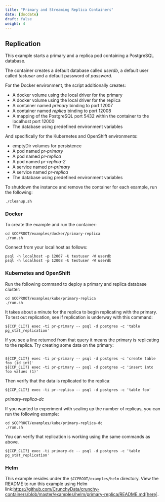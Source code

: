 ```yaml
---
title: "Primary and Streaming Replica Containers"
date: {docdate}
draft: false
weight: 4
---
```


## Replication

This example starts a primary and a replica pod containing a PostgreSQL database.

The container creates a default database called *userdb*, a default user called
*testuser* and a default password of *password*.

For the Docker environment, the script additionally creates:

 * A docker volume using the local driver for the primary
 * A docker volume using the local driver for the replica
 * A container named *primary* binding to port 12007
 * A container named *replica* binding to port 12008
 * A mapping of the PostgreSQL port 5432 within the container to the localhost port 12000
 * The database using predefined environment variables

And specifically for the Kubernetes and OpenShift environments:

 * emptyDir volumes for persistence
 * A pod named *pr-primary*
 * A pod named *pr-replica*
 * A pod named *pr-replica-2*
 * A service named *pr-primary*
 * A service named *pr-replica*
 * The database using predefined environment variables

To shutdown the instance and remove the container for each example, run the following:
```
./cleanup.sh
```

### Docker

To create the example and run the container:
```
cd $CCPROOT/examples/docker/primary-replica
./run.sh
```

Connect from your local host as follows:
```
psql -h localhost -p 12007 -U testuser -W userdb
psql -h localhost -p 12008 -U testuser -W userdb
```

### Kubernetes and OpenShift

Run the following command to deploy a primary and replica database cluster:

```
cd $CCPROOT/examples/kube/primary-replica
./run.sh
```

It takes about a minute for the replica to begin replicating with the
primary.  To test out replication, see if replication is underway
with this command:

```
${CCP_CLI?} exec -ti pr-primary -- psql -d postgres -c 'table pg_stat_replication'
```

If you see a line returned from that query it means the primary is replicating
to the replica.  Try creating some data on the primary:

```

${CCP_CLI?} exec -ti pr-primary -- psql -d postgres -c 'create table foo (id int)'
${CCP_CLI?} exec -ti pr-primary -- psql -d postgres -c 'insert into foo values (1)'
```

Then verify that the data is replicated to the replica:

```
${CCP_CLI?} exec -ti pr-replica -- psql -d postgres -c 'table foo'
```

*primary-replica-dc*

If you wanted to experiment with scaling up the number of replicas, you can run the following example:

```
cd $CCPROOT/examples/kube/primary-replica-dc
./run.sh
```

You can verify that replication is working using the same commands as above.

```
${CCP_CLI?} exec -ti primary-dc -- psql -d postgres -c 'table pg_stat_replication'
```

### Helm

This example resides under the `$CCPROOT/examples/helm` directory. View the README to run this example
using Helm link:https://github.com/CrunchyData/crunchy-containers/blob/master/examples/helm/primary-replica/README.md[here].
